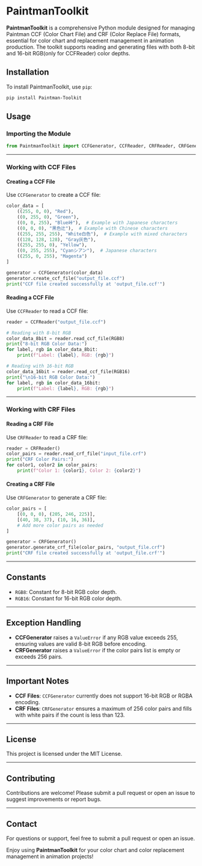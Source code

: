 # PaintmanToolkit

**PaintmanToolkit** is a comprehensive Python module designed for managing Paintman CCF (Color Chart File) and CRF (Color Replace File) formats, essential for color chart and replacement management in animation production. The toolkit supports reading and generating files with both 8-bit and 16-bit RGB(only for CCFReader) color depths.

## Installation

To install PaintmanToolkit, use `pip`:

```bash
pip install Paintman-Toolkit
```

## Usage

### Importing the Module
```python
from PaintmanToolkit import CCFGenerator, CCFReader, CRFReader, CRFGenerator, RGB8, RGB16
```

---

### Working with CCF Files

#### Creating a CCF File
Use `CCFGenerator` to create a CCF file:

```python
color_data = [
    ((255, 0, 0), "Red"),
    ((0, 255, 0), "Green"),
    ((0, 0, 255), "Blue峠"),  # Example with Japanese characters
    ((0, 0, 0), "黑色辻"),  # Example with Chinese characters
    ((255, 255, 255), "White白色"),  # Example with mixed characters
    ((128, 128, 128), "Gray灰色"),
    ((255, 255, 0), "Yellow"),
    ((0, 255, 255), "Cyanシアン"),  # Japanese characters
    ((255, 0, 255), "Magenta")
]

generator = CCFGenerator(color_data)
generator.create_ccf_file("output_file.ccf")
print("CCF file created successfully at 'output_file.ccf'")
```

#### Reading a CCF File
Use `CCFReader` to read a CCF file:

```python
reader = CCFReader("output_file.ccf")

# Reading with 8-bit RGB
color_data_8bit = reader.read_ccf_file(RGB8)
print("8-bit RGB Color Data:")
for label, rgb in color_data_8bit:
    print(f"Label: {label}, RGB: {rgb}")

# Reading with 16-bit RGB
color_data_16bit = reader.read_ccf_file(RGB16)
print("\n16-bit RGB Color Data:")
for label, rgb in color_data_16bit:
    print(f"Label: {label}, RGB: {rgb}")
```

---

### Working with CRF Files

#### Reading a CRF File
Use `CRFReader` to read a CRF file:

```python
reader = CRFReader()
color_pairs = reader.read_crf_file("input_file.crf")
print("CRF Color Pairs:")
for color1, color2 in color_pairs:
    print(f"Color 1: {color1}, Color 2: {color2}")
```

#### Creating a CRF File
Use `CRFGenerator` to generate a CRF file:

```python
color_pairs = [
    [(0, 0, 0), (205, 246, 225)],
    [(40, 38, 37), (10, 16, 36)],
    # Add more color pairs as needed
]

generator = CRFGenerator()
generator.generate_crf_file(color_pairs, "output_file.crf")
print("CRF file created successfully at 'output_file.crf'")
```

---

## Constants

- `RGB8`: Constant for 8-bit RGB color depth.
- `RGB16`: Constant for 16-bit RGB color depth.

---

## Exception Handling

- **CCFGenerator** raises a `ValueError` if any RGB value exceeds 255, ensuring values are valid 8-bit RGB before encoding.
- **CRFGenerator** raises a `ValueError` if the color pairs list is empty or exceeds 256 pairs.

---

## Important Notes

- **CCF Files**: `CCFGenerator` currently does not support 16-bit RGB or RGBA encoding.
- **CRF Files**: `CRFGenerator` ensures a maximum of 256 color pairs and fills with white pairs if the count is less than 123.

---

## License

This project is licensed under the MIT License.

---

## Contributing

Contributions are welcome! Please submit a pull request or open an issue to suggest improvements or report bugs.

---

## Contact

For questions or support, feel free to submit a pull request or open an issue.

Enjoy using **PaintmanToolkit** for your color chart and color replacement management in animation projects!

